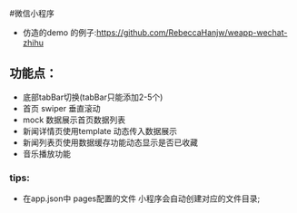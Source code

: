 #微信小程序
 * 仿造的demo 的例子:https://github.com/RebeccaHanjw/weapp-wechat-zhihu

## 功能点：
 * 底部tabBar切换(tabBar只能添加2-5个)
 * 首页 swiper 垂直滚动
 * mock 数据展示首页数据列表
 * 新闻详情页使用template 动态传入数据展示
 * 新闻列表页使用数据缓存功能动态显示是否已收藏
 * 音乐播放功能
 
### tips:
 * 在app.json中 pages配置的文件 小程序会自动创建对应的文件目录;
 


